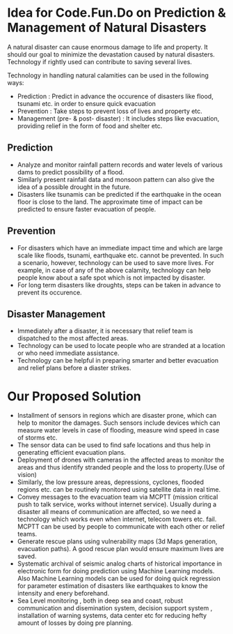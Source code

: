 # Idea for Code.Fun.Do on Prediction & Management of Natural Disasters

A natural disaster can cause enormous damage to life and property. It should our goal to minimize the devastation caused by natural disasters. Technology if rightly used can contribute to saving several lives. 

Technology in handling natural calamities can be used in the following ways:
 - Prediction : Predict in advance the occurence of disasters like flood, tsunami etc. in order to ensure quick evacuation
 - Prevention : Take steps to prevent loss of lives and property etc.
 - Management (pre- & post- disaster) : It includes steps like evacuation, providing relief in the form of food and shelter etc.
 
## Prediction
 - Analyze and monitor rainfall pattern records and water levels of various dams to predict possibility of a flood.
 - Similarly present rainfall data and monsoon pattern can also give the idea of a possible drought in the future.
 - Disasters like tsunamis can be predicted if the earthquake in the ocean floor is close to the land. The approximate time of impact can be predicted to ensure faster evacuation of people.

## Prevention
 - For disasters which have an immediate impact time and which are large scale like floods, tsunami, earthquake etc. cannot be prevented. In such a scenario, however, technology can be used to save more lives. For example, in case of any of the above calamity, technology can help people know about a safe spot which is not impacted by disaster.
 - For long term disasters like droughts, steps can be taken in advance to prevent its occurence.
 
## Disaster Management
 - Immediately after a disaster, it is necessary that relief team is dispatched to the most affected areas. 
 - Technology can be used to locate people who are stranded at a location or who need immediate assistance.
 - Technology can be helpful in preparing smarter and better evacuation and relief plans before a diaster strikes.
 
# Our Proposed Solution 

- Installment of sensors in regions which are disaster prone, which can help to monitor the damages. Such sensors include devices which can measure water levels in case of flooding, measure wind speed in case of storms etc.
- The sensor data can be used to find safe locations and thus help in generating efficient evacuation plans. 
- Deployment of drones with cameras in the affected areas to monitor the areas and thus identify stranded people and the loss to property.(Use of vision)
- Similarly, the low pressure areas, depressions, cyclones, flooded regions etc. can be routinely monitored using satellite data in real time.
- Convey messages to the evacuation team via MCPTT (mission critical push to talk service, works without internet service). Usually during a disaster all means of communication are affected, so we need a technology which works even when internet, telecom towers etc. fail. MCPTT can be used by people to communicate with each other or relief teams.
- Generate rescue plans using vulnerability maps (3d Maps generation, evacuation paths). A good rescue plan would ensure maximum lives are saved.
- Systematic archival of seismic analog charts of historical importance in electronic form for doing prediction using Machine Learning models. Also Machine Learning models can be used for doing quick regression for parameter estimation of disasters like earthquakes to know the intensity and enery beforehand.
- Sea Level monitoring , both in deep sea and coast, robust communication and disemination system, decision support system , installation of warning systems, data center etc for reducing hefty amount of losses by doing pre planning.  

